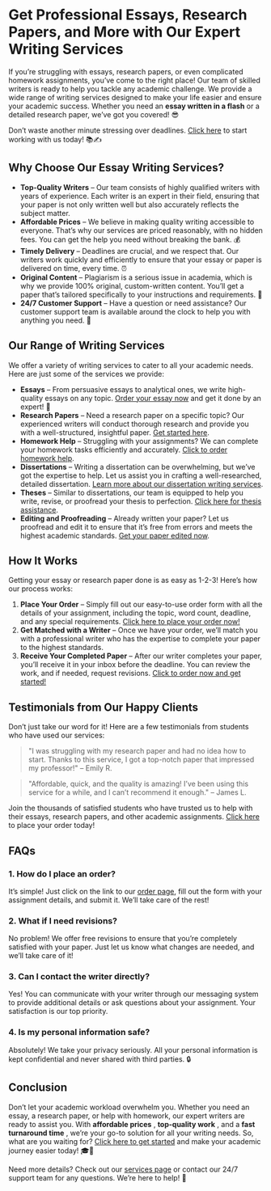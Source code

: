 # Get Professional Essays, Research Papers, and More with Our Expert Writing Services

If you’re struggling with essays, research papers, or even complicated homework assignments, you’ve come to the right place! Our team of skilled writers is ready to help you tackle any academic challenge. We provide a wide range of writing services designed to make your life easier and ensure your academic success. Whether you need an **essay written in a flash** or a detailed research paper, we’ve got you covered! 😎

Don’t waste another minute stressing over deadlines. [Click here](https://tinyurl.com/topessay?keyword=site+that+writes+essays+for+you) to start working with us today! 📚✍️

## Why Choose Our Essay Writing Services?

- **Top-Quality Writers** – Our team consists of highly qualified writers with years of experience. Each writer is an expert in their field, ensuring that your paper is not only written well but also accurately reflects the subject matter.
- **Affordable Prices** – We believe in making quality writing accessible to everyone. That’s why our services are priced reasonably, with no hidden fees. You can get the help you need without breaking the bank. 💰
- **Timely Delivery** – Deadlines are crucial, and we respect that. Our writers work quickly and efficiently to ensure that your essay or paper is delivered on time, every time. ⏰
- **Original Content** – Plagiarism is a serious issue in academia, which is why we provide 100% original, custom-written content. You’ll get a paper that’s tailored specifically to your instructions and requirements. 📝
- **24/7 Customer Support** – Have a question or need assistance? Our customer support team is available around the clock to help you with anything you need. 💬

## Our Range of Writing Services

We offer a variety of writing services to cater to all your academic needs. Here are just some of the services we provide:

- **Essays** – From persuasive essays to analytical ones, we write high-quality essays on any topic. [Order your essay now](https://tinyurl.com/topessay?keyword=site+that+writes+essays+for+you) and get it done by an expert! 📝
- **Research Papers** – Need a research paper on a specific topic? Our experienced writers will conduct thorough research and provide you with a well-structured, insightful paper. [Get started here](https://tinyurl.com/topessay?keyword=site+that+writes+essays+for+you).
- **Homework Help** – Struggling with your assignments? We can complete your homework tasks efficiently and accurately. [Click to order homework help](https://tinyurl.com/topessay?keyword=site+that+writes+essays+for+you).
- **Dissertations** – Writing a dissertation can be overwhelming, but we’ve got the expertise to help. Let us assist you in crafting a well-researched, detailed dissertation. [Learn more about our dissertation writing services](https://tinyurl.com/topessay?keyword=site+that+writes+essays+for+you).
- **Theses** – Similar to dissertations, our team is equipped to help you write, revise, or proofread your thesis to perfection. [Click here for thesis assistance](https://tinyurl.com/topessay?keyword=site+that+writes+essays+for+you).
- **Editing and Proofreading** – Already written your paper? Let us proofread and edit it to ensure that it’s free from errors and meets the highest academic standards. [Get your paper edited now](https://tinyurl.com/topessay?keyword=site+that+writes+essays+for+you).

## How It Works

Getting your essay or research paper done is as easy as 1-2-3! Here’s how our process works:

1. **Place Your Order** – Simply fill out our easy-to-use order form with all the details of your assignment, including the topic, word count, deadline, and any special requirements. [Click here to place your order now!](https://tinyurl.com/topessay?keyword=site+that+writes+essays+for+you)
2. **Get Matched with a Writer** – Once we have your order, we’ll match you with a professional writer who has the expertise to complete your paper to the highest standards.
3. **Receive Your Completed Paper** – After our writer completes your paper, you’ll receive it in your inbox before the deadline. You can review the work, and if needed, request revisions. [Click to order now and get started!](https://tinyurl.com/topessay?keyword=site+that+writes+essays+for+you)

## Testimonials from Our Happy Clients

Don’t just take our word for it! Here are a few testimonials from students who have used our services:

> "I was struggling with my research paper and had no idea how to start. Thanks to this service, I got a top-notch paper that impressed my professor!" – Emily R.

> "Affordable, quick, and the quality is amazing! I’ve been using this service for a while, and I can’t recommend it enough." – James L.

Join the thousands of satisfied students who have trusted us to help with their essays, research papers, and other academic assignments. [Click here](https://tinyurl.com/topessay?keyword=site+that+writes+essays+for+you) to place your order today!

## FAQs

### 1. How do I place an order?

It’s simple! Just click on the link to our [order page](https://tinyurl.com/topessay?keyword=site+that+writes+essays+for+you), fill out the form with your assignment details, and submit it. We’ll take care of the rest!

### 2. What if I need revisions?

No problem! We offer free revisions to ensure that you’re completely satisfied with your paper. Just let us know what changes are needed, and we’ll take care of it!

### 3. Can I contact the writer directly?

Yes! You can communicate with your writer through our messaging system to provide additional details or ask questions about your assignment. Your satisfaction is our top priority.

### 4. Is my personal information safe?

Absolutely! We take your privacy seriously. All your personal information is kept confidential and never shared with third parties. 🔒

## Conclusion

Don’t let your academic workload overwhelm you. Whether you need an essay, a research paper, or help with homework, our expert writers are ready to assist you. With **affordable prices** , **top-quality work** , and a **fast turnaround time** , we’re your go-to solution for all your writing needs. So, what are you waiting for? [Click here to get started](https://tinyurl.com/topessay?keyword=site+that+writes+essays+for+you) and make your academic journey easier today! 🎓📘

Need more details? Check out our [services page](https://tinyurl.com/topessay?keyword=site+that+writes+essays+for+you) or contact our 24/7 support team for any questions. We’re here to help! 🤝
